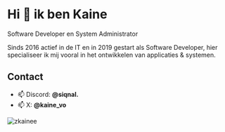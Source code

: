 # Hi 👋 ik ben Kaine
Software Developer en System Administrator

Sinds 2016 actief in de IT en in 2019 gestart als Software Developer, hier specialiseer ik mij vooral in het ontwikkelen van applicaties & systemen. 


## Contact
- 📫 Discord: **@siqnal.**
- 📫 X: **@kaine_vo**

<p align="left"> <img src="https://komarev.com/ghpvc/?username=zkainee&label=Profile%20views&color=0e75b6&style=flat" alt="zkainee" /> </p>
